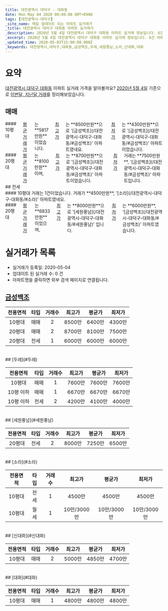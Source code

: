 ```yaml
---
title: 대전광역시 대덕구 - 대화동
date: Mon May 04 2020 00:00:00 GMT+0900
tags: [대전광역시-대덕구]
_site_name: 매일 업데이트 되는 아파트 실거래가
_title: 대전광역시 대덕구 대화동 아파트 실거래가
_description: 2020년 5월 4일 대전광역시 대덕구 대화동 아파트 실거래 정보입니다. 6건 아파트 정보가 있습니다.
_excerpt: 2020년 5월 4일 대전광역시 대덕구 대화동 아파트 실거래 정보입니다. 6건 아파트 정보가 있습니다.
_updated_time: 2020-05-03T15:00:00.000Z
_keywords: 대전광역시,대덕구,대화동,금성백조,두레,세원풍남,소라,신대화,대화
---
```





# 요약
<ins>대전광역시 대덕구 대화동</ins> 아파트 실거래 가격을 알아볼까요? <ins>2020년 5월 4일</ins> 기준으로 <ins>이번달, 지난달 거래</ins>를 정리해보았습니다.

## 매매
<div class="container">
<div class="six columns" markdown="1">
#### 10평대
<ins>평균 거래가</ins>는 **5817만원**이었습니다. <ins>최고가</ins>는 **8500만원**으로 '[금성백조](/대전광역시-대덕구-대화동/#금성백조)' 아파트였네요. <ins>최저가</ins>는 **4300만원**으로 '[금성백조](/대전광역시-대덕구-대화동/#금성백조)' 아파트이었습니다.
</div>
<div class="six columns" markdown="1">
#### 20평대
<ins>평균 거래가</ins>는 **8100만원**이며, <ins>최고가</ins>는 **8700만원**으로 '[금성백조](/대전광역시-대덕구-대화동/#금성백조)' 아파트이었습니다. <ins>최저가</ins> 거래는 **7500만원**, '[금성백조](/대전광역시-대덕구-대화동/#금성백조)' 아파트입니다.
</div>
</div>
## 전세
<div class="container">
<div class="six columns" markdown="1">
#### 10평대
거래는 1건이었습니다. 거래가 **4500만원**, '[소라](/대전광역시-대덕구-대화동/#소라)' 아파트였네요.
</div>
<div class="six columns" markdown="1">
#### 20평대
<ins>평균 거래가</ins>는 **6833만원**이었으며, <ins>최고가</ins>는 **8000만원**으로 '[세원풍남](/대전광역시-대덕구-대화동/#세원풍남)' 입니다. <ins>최저가</ins>는 **6000만원**, '[금성백조](/대전광역시-대덕구-대화동/#금성백조)' 아파트였습니다.
</div>
</div>



# 실거래가 목록
- 실거래가 등록일: 2020-05-04
- 업데이트 된 실거래 수: 0 건
- 아파트명을 클릭하면 외부 검색 페이지로 연결됩니다.

## [금성백조](#금성백조)

|전용면적|타입|거래수|최고가|평균가|최저가|
|:---:|:---:|:---:|:---:|:---:|:---:|
|10평대|<span class="deal-type-1">매매</span>|2|8500만|6400만|4300만|
|20평대|<span class="deal-type-1">매매</span>|2|8700만|8100만|7500만|
|20평대|<span class="deal-type-2">전세</span>|1|6000만|6000만|6000만|

<br/>
## [두레](#두레)

|전용면적|타입|거래수|최고가|평균가|최저가|
|:---:|:---:|:---:|:---:|:---:|:---:|
|10평대|<span class="deal-type-1">매매</span>|1|7600만|7600만|7600만|
|10평 이하|<span class="deal-type-1">매매</span>|1|6670만|6670만|6670만|
|10평 이하|<span class="deal-type-2">전세</span>|2|4200만|4100만|4000만|

<br/>
## [세원풍남](#세원풍남)

|전용면적|타입|거래수|최고가|평균가|최저가|
|:---:|:---:|:---:|:---:|:---:|:---:|
|20평대|<span class="deal-type-2">전세</span>|2|8000만|7250만|6500만|

<br/>
## [소라](#소라)

|전용면적|타입|거래수|최고가|평균가|최저가|
|:---:|:---:|:---:|:---:|:---:|:---:|
|10평대|<span class="deal-type-2">전세</span>|1|4500만|4500만|4500만|
|10평대|<span class="deal-type-3">월세</span>|1|10만/3000만|10만/3000만|10만/3000만|

<br/>
## [신대화](#신대화)

|전용면적|타입|거래수|최고가|평균가|최저가|
|:---:|:---:|:---:|:---:|:---:|:---:|
|10평대|<span class="deal-type-1">매매</span>|2|5000만|4850만|4700만|

<br/>
## [대화](#대화)

|전용면적|타입|거래수|최고가|평균가|최저가|
|:---:|:---:|:---:|:---:|:---:|:---:|
|10평대|<span class="deal-type-1">매매</span>|1|4800만|4800만|4800만|

<br/>



